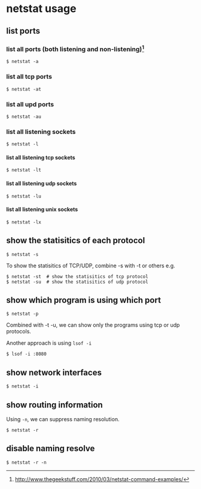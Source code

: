 # netstat usage

## list ports

### list all ports (both listening and non-listening)[^1]

```
$ netstat -a
```

### list all tcp ports

```
$ netstat -at
```

### list all upd ports

```
$ netstat -au
```

### list all listening sockets

```
$ netstat -l
```

#### list all listening tcp sockets

```
$ netstat -lt
```

#### list all listening udp sockets

```
$ netstat -lu
```

#### list all listening unix sockets

```
$ netstat -lx
```

## show the statisitics of each protocol

```
$ netstat -s
```

To show the statisitics of TCP/UDP, combine -s with -t or others
e.g.

```
$ netstat -st  # show the statisitics of tcp protocol
$ netstat -su  # show the statisitics of udp protocol
```

## show which program is using which port

```
$ netstat -p
```

Combined with -t -u, we can show only the programs using tcp or udp
protocols.


Another approach is using `lsof -i`

```
$ lsof -i :8080
```

## show network interfaces

```
$ netstat -i
```


## show routing information

Using `-n`, we can suppress naming resolution.

```
$ netstat -r
```

## disable naming resolve

```
$ netstat -r -n
```
[^1]: http://www.thegeekstuff.com/2010/03/netstat-command-examples/
